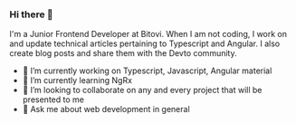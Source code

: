 ### Hi there 👋

I'm a Junior Frontend Developer at Bitovi.  When I am not coding, I work on and update technical articles pertaining to Typescript and Angular.  I also create blog posts and share them with the Devto community.

- 🔭 I’m currently working on Typescript, Javascript, Angular material
- 🌱 I’m currently learning NgRx
- 👯 I’m looking to collaborate on any and every project that will be presented to me
- 💬 Ask me about web development in general




    


